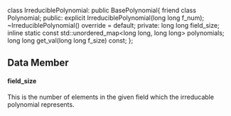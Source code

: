 class IrreduciblePolynomial: public BasePolynomial{
    friend class Polynomial;
    public:
        explicit IrreduciblePolynomial(long long f_num);
        ~IrreduciblePolynomial() override = default;
    private:
        long long field_size;
        inline static const std::unordered_map<long long, long long> polynomials;
        long long get_val(long long f_size) const;
};


## Data Member

#### field_size
This is the number of elements in the given field which the irreducable polynomial represents.